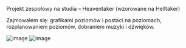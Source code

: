 Projekt zespołowy na studia – Heaventaker (wzorowane na Helltaker)

Zajmowałem się: grafikami poziomów i postaci na poziomach, rozplanowaniem poziomów, dobraniem 
muzyki i dźwięków.

![image](https://user-images.githubusercontent.com/73334798/123931700-0c9c7e80-d991-11eb-8b0d-65411b62668d.png)
![image](https://user-images.githubusercontent.com/73334798/123931750-1920d700-d991-11eb-9e78-e1384a13294c.png)
